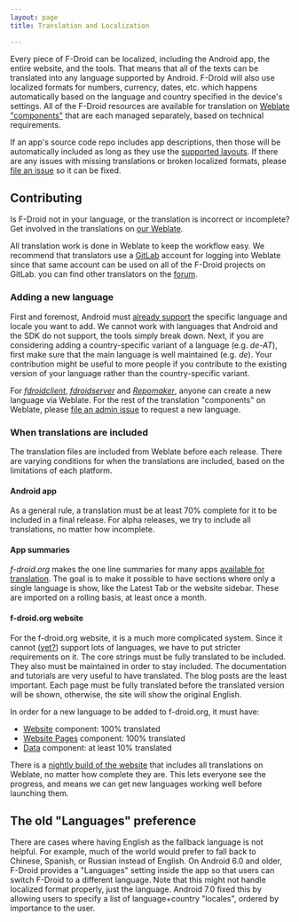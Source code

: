 ```yaml
---
layout: page
title: Translation and Localization

---
```


Every piece of F-Droid can be localized, including the Android app,
the entire website, and the tools.  That means that all of the texts
can be translated into any language supported by Android.  F-Droid
will also use localized formats for numbers, currency, dates,
etc. which happens automatically based on the language and country
specified in the device's settings.  All of the F-Droid resources are
available for translation on
[Weblate "components"](https://hosted.weblate.org/projects/f-droid/)
that are each managed separately, based on technical requirements.

If an app's source code repo includes app descriptions, then those
will be automatically included as long as they use the
[supported layouts](../All_About_Descriptions_Graphics_and_Screenshots).
If there are any issues with missing translations or broken localized
formats, please
[file an issue](https://gitlab.com/groups/fdroid/issues)
so it can be fixed.


## Contributing

Is F-Droid not in your language, or the translation is incorrect or
incomplete?  Get involved in the translations on
[our Weblate](https://hosted.weblate.org/projects/f-droid/).

All translation work is done in Weblate to keep the workflow easy.  We
recommend that translators use a [GitLab](https://gitlab.com) account
for logging into Weblate since that same account can be used on all of
the F-Droid projects on GitLab. you can find other translators on the
[forum](https://forum.f-droid.org/c/translation).


### Adding a new language

First and foremost, Android must
[already support](https://android.googlesource.com/platform/frameworks/base/+/master/core/res/res/values/locale_config.xml)
the specific language and locale you want to add.  We cannot work with
languages that Android and the SDK do not support, the tools simply
break down.  Next, if you are considering adding a country-specific
variant of a language (e.g. _de-AT_), first make sure that the main
language is well maintained (e.g. _de_). Your contribution might be
useful to more people if you contribute to the existing version of
your language rather than the country-specific variant.

For
[_fdroidclient_](https://hosted.weblate.org/projects/f-droid/f-droid/),
[_fdroidserver_](https://hosted.weblate.org/projects/f-droid/fdroidserver/)
and
[_Repomaker_](https://hosted.weblate.org/projects/f-droid/repomaker),
anyone can create a new language via Weblate.  For the rest of the
translation "components" on Weblate, please
[file an admin issue](https://gitlab.com/fdroid/admin/issues) to
request a new language.


### When translations are included

The translation files are included from Weblate before each release.
There are varying conditions for when the translations are included,
based on the limitations of each platform.


#### Android app

As a general rule, a translation must be at least 70% complete for it
to be included in a final release.  For alpha releases, we try to
include all translations, no matter how incomplete.


#### App summaries

_f-droid.org_ makes the one line summaries for many apps [available
for translation](https://hosted.weblate.org/projects/f-droid/fdroiddata/).
The goal is to make it possible to have sections where only a single
language is show, like the Latest Tab or the website sidebar.  These
are imported on a rolling basis, at least once a month.


#### f-droid.org website

For the f-droid.org website, it is a much more complicated
system. Since it cannot
([yet?](https://gitlab.com/fdroid/fdroid-website/-/milestones/6))
support lots of languages, we have to put stricter requirements on it.
The core strings must be fully translated to be included.  They also
must be maintained in order to stay included.  The documentation and
tutorials are very useful to have translated.  The blog posts are the
least important.  Each page must be fully translated before the
translated version will be shown, otherwise, the site will show the
original English.

In order for a new language to be added to f-droid.org, it must have:

* [Website](https://hosted.weblate.org/projects/f-droid/website) component: 100% translated
* [Website Pages](https://hosted.weblate.org/projects/f-droid/website-pages/) component: 100% translated
* [Data](https://hosted.weblate.org/projects/f-droid/fdroiddata) component: at least 10% translated

There is a [nightly build of the website](https://staging.f-droid.org)
that includes all translations on Weblate, no matter how complete they
are. This lets everyone see the progress, and means we can get new
languages working well before launching them.


## The old "Languages" preference

There are cases where having English as the fallback language is not
helpful.  For example, much of the world would prefer to fall back to
Chinese, Spanish, or Russian instead of English.  On Android 6.0 and
older, F-Droid provides a "Languages" setting inside the app so that
users can switch F-Droid to a different language.  Note that this
might not handle localized format properly, just the
language. Android 7.0 fixed this by allowing users to specify a list
of language+country "locales", ordered by importance to the user.
